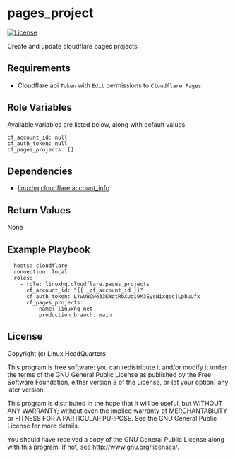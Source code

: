 # pages\_project

[![License](https://img.shields.io/badge/license-GPLv3-brightgreen.svg?style=flat)](COPYING)

Create and update cloudflare pages projects

## Requirements

* Cloudflare api `Token` with `Edit` permissions to `Cloudflare Pages`

## Role Variables

Available variables are listed below, along with default values:

    cf_account_id: null
    cf_auth_token: null
    cf_pages_projects: []

## Dependencies

* [linuxhq.cloudflare.account_info](https://github.com/linuxhq/ansible-collection-cloudflare/tree/main/roles/account_info)

## Return Values

None

## Example Playbook

    - hosts: cloudflare
      connection: local
      roles:
        - role: linuxhq.cloudflare.pages_projects
          cf_account_id: "{{ _cf_account_id }}"
          cf_auth_token: LYwUWCwe33KWgtRbXUgi9M3EysNixqscjLpbuUfx
          cf_pages_projects:
            - name: linuxhq-net
              production_branch: main

## License

Copyright (c) Linux HeadQuarters

This program is free software: you can redistribute it and/or modify
it under the terms of the GNU General Public License as published by
the Free Software Foundation, either version 3 of the License, or
(at your option) any later version.

This program is distributed in the hope that it will be useful,
but WITHOUT ANY WARRANTY; without even the implied warranty of
MERCHANTABILITY or FITNESS FOR A PARTICULAR PURPOSE. See the
GNU General Public License for more details.

You should have received a copy of the GNU General Public License
along with this program. If not, see <http://www.gnu.org/licenses/>.
